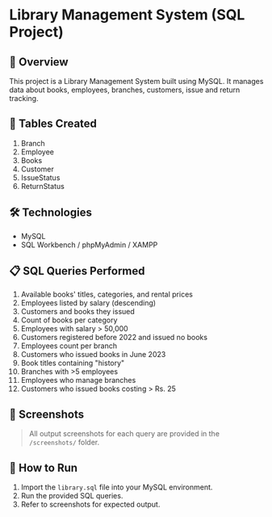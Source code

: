 # Library Management System (SQL Project)

## 📘 Overview
This project is a Library Management System built using MySQL. It manages data about books, employees, branches, customers, issue and return tracking.

## 📂 Tables Created
1. Branch
2. Employee
3. Books
4. Customer
5. IssueStatus
6. ReturnStatus

## 🛠️ Technologies
- MySQL
- SQL Workbench / phpMyAdmin / XAMPP

## 📋 SQL Queries Performed
1. Available books' titles, categories, and rental prices
2. Employees listed by salary (descending)
3. Customers and books they issued
4. Count of books per category
5. Employees with salary > 50,000
6. Customers registered before 2022 and issued no books
7. Employees count per branch
8. Customers who issued books in June 2023
9. Book titles containing "history"
10. Branches with >5 employees
11. Employees who manage branches
12. Customers who issued books costing > Rs. 25

## 📸 Screenshots
> All output screenshots for each query are provided in the `/screenshots/` folder.

## 📎 How to Run
1. Import the `library.sql` file into your MySQL environment.
2. Run the provided SQL queries.
3. Refer to screenshots for expected output.
